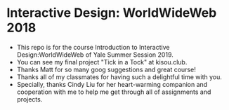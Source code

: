 # Interactive Design: WorldWideWeb 2018

* This repo is for the course Introduction to Interactive Design:WorldWideWeb of Yale Summer Session 2019.
* You can see my final project "Tick in a Tock" at kisou.club.
* Thanks Matt for so many goog suggestions and great course!
* Thanks all of my classmates for having such a delightful time with you.
* Specially, thanks Cindy Liu for her heart-warming companion and cooperation with me to help me get through all of assignments and projects.

